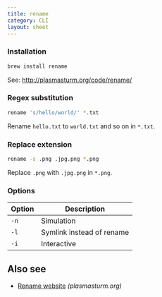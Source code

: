 ```yaml
---
title: rename
category: CLI
layout: sheet
---
```


### Installation

```bash
brew install rename
```

See: <http://plasmasturm.org/code/rename/>

### Regex substitution

```bash
rename 's/hello/world/' *.txt
```

Rename `hello.txt` to `world.txt` and so on in `*.txt`.

### Replace extension

```bash
rename -s .png .jpg.png *.png
```

Replace `.png` with `.jpg.png` in `*.png`.

### Options

| Option | Description               |
| ---    | ---                       |
| `-n`   | Simulation                |
| `-l`   | Symlink instead of rename |
| `-i`   | Interactive               |

## Also see

- [Rename website](http://plasmasturm.org/code/rename/) _(plasmasturm.org)_
